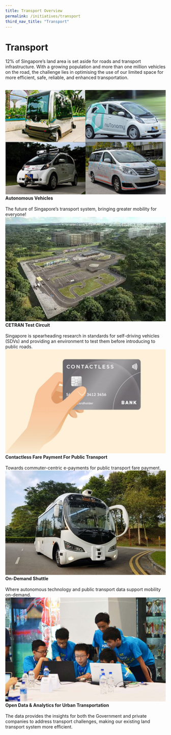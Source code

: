 ```yaml
---
title: Transport Overview
permalink: /initiatives/transport
third_nav_title: "Transport"
---
```

# Transport

12% of Singapore’s land area is set aside for roads and transport infrastructure. With a growing population and more than one million vehicles on the road, the challenge lies in optimising the use of our limited space for more efficient, safe, reliable, and enhanced transportation.

<br>
<div class="row">  
  <div class="column-c" > 
    <a href="/initiatives/transport/autonomous-vehicles" target="_blank"><img src="/images/initiatives/overview-pages/autonomous-vehicles.png"></a><br>
    <div class="header"><b>Autonomous Vehicles</b></div><br>
    <div class="para">The future of Singapore’s transport system, bringing greater mobility for everyone!</div>
  </div>
    <div class="column-c"> 
    <a href="/initiatives/transport/cetran-test-circuit" target="_blank"><img src="/images/initiatives/overview-pages/cetran.png"></a><br>
     <div class="header"><b>CETRAN Test Circuit</b></div><br>
    <div class="para">Singapore is spearheading research in standards for self-driving vehicles (SDVs) and providing an environment to test them before introducing to public roads.</div>
  </div>      
   <div class="column-c"> 
    <a href="/initiatives/transport/contactless-fare-payment" target="_blank"><img src="/images/initiatives/overview-pages/contactless-fare-payments.png"></a><br>
     <div class="header"><b>Contactless Fare Payment For Public Transport</b></div><br>
    <div class="para">Towards commuter-centric e-payments for public transport fare payment.</div>
  </div>
  </div>
<div class="row">  
  <div class="column-c">  
    <a href="/initiatives/transport/on-demand-shuttle" target="_blank"><img src="/images/initiatives/overview-pages/on-demand-shuttle.png"></a><br>
    <div class="header"><b>On-Demand Shuttle</b></div><br>
    <div class="para">Where autonomous technology and public transport data support mobility on-demand.</div>
  </div>     
  <div class="column-c" > 
    <a href="/initiatives/transport/open-data-analytics" target="_blank"><img src="/images/initiatives/overview-pages/urban-transportation-data.png"></a><br>
    <div class="header"><b>Open Data & Analytics for Urban Transportation</b></div><br>
    <div class="para">The data provides the insights for both the Government and private companies to address transport challenges, making our existing land transport system more efficient.</div>
  </div>
</div>

